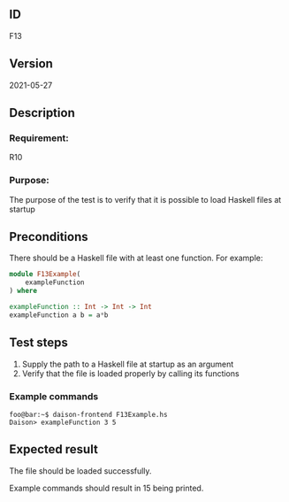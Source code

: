 ## ID

F13

## Version

2021-05-27

## Description

### Requirement:
R10

### Purpose:

The purpose of the test is to verify that it is possible to load Haskell files at startup

## Preconditions
There should be a Haskell file with at least one function. For example:

```haskell
module F13Example(
    exampleFunction
) where

exampleFunction :: Int -> Int -> Int
exampleFunction a b = a*b
```

## Test steps

1. Supply the path to a Haskell file at startup as an argument
2. Verify that the file is loaded properly by calling its functions

### Example commands
```console
foo@bar:~$ daison-frontend F13Example.hs
Daison> exampleFunction 3 5
```

## Expected result

The file should be loaded successfully.

Example commands should result in 15 being printed.
